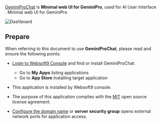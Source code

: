 [GeminiProChat](https://github.com/babaohuang/GeminiProChat) is **Minimal web UI for GeminiPro**, used for AI User Interface . Minimal web UI for GeminiPro


![Dashboard](https://libs.websoft9.com/Websoft9/DocsPicture/zh/geminiprochat/geminiprochat-gui-websoft9.png)


## Prepare

When referring to this document to use **GeminiProChat**, please read and ensure the following points:

- [Login to Websoft9 Console](./login-console) and find or install GeminiProChat:
  - Go to **My Apps** listing applications 
  - Go to **App Store** installing target application

- This application is installed by Websoft9 console.


- The purpose of this application complies with the [MIT](https://opensource.org/licenses/MIT) open source license agreement.


- [Configure the domain name](./domain-set) or **server security group** opens external network ports for application access.